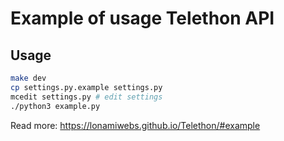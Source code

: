 # Example of usage Telethon API

## Usage

```bash
make dev
cp settings.py.example settings.py
mcedit settings.py # edit settings
./python3 example.py
```

Read more: https://lonamiwebs.github.io/Telethon/#example
